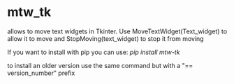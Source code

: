 # mtw_tk
allows to move text widgets in Tkinter.
Use MoveTextWidget(Text_widget) to allow it to move and StopMoving(text_widget) to stop it from moving

If you want to install with pip you can use:
*pip install mtw-tk*

to install an older version use the same command but with a "== version_number" prefix
